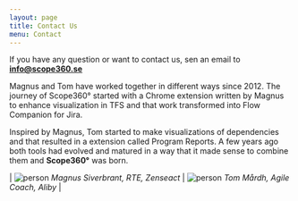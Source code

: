 ```yaml
---
layout: page
title: Contact Us
menu: Contact
---
```

If you have any question or want to contact us, sen an email to **[info@scope360.se](mailto:info@scope360.se)**

Magnus and Tom have worked together in different ways since 2012. The journey of Scope360° started with a Chrome extension written by Magnus to enhance visualization in TFS and that work transformed into Flow Companion for Jira.

Inspired by Magnus, Tom started to make visualizations of dependencies and that resulted in a extension called Program Reports. A few years ago both tools had evolved and matured in a way that it made sense to combine them and **Scope360°** was born.

| ![person](assets/images/magnus-siverbrant-700x700.jpeg) *Magnus Siverbrant, RTE, Zenseact* | ![person](assets/images/Tom_webb.jpg) *Tom Mårdh, Agile Coach, Aliby* |
